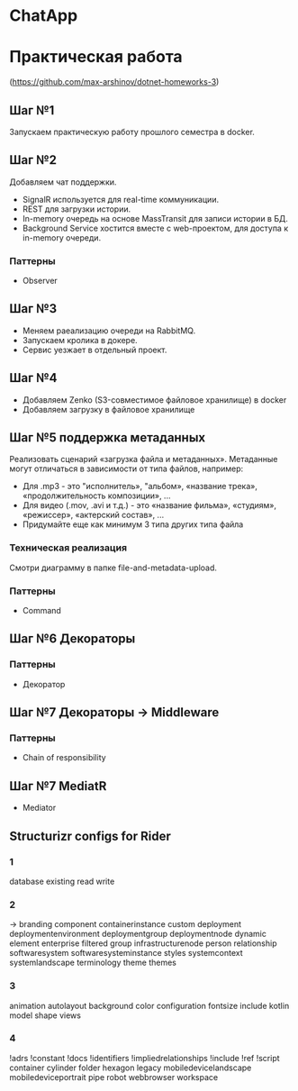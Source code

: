 # ChatApp
# Практическая работа 

(https://github.com/max-arshinov/dotnet-homeworks-3)

## Шаг №1
Запускаем практическую работу прошлого семестра в docker. 

## Шаг №2
Добавляем чат поддержки.
- SignalR используется для real-time коммуникации.
- REST для загрузки истории.
- In-memory очередь на основе MassTransit для записи истории в БД.
- Background Service хостится вместе с web-проектом, для доступа к in-memory очереди.

### Паттерны
- Observer

## Шаг №3
- Меняем раеализацию очереди на RabbitMQ.
- Запускаем кролика в докере.
- Сервис уезжает в отдельный проект.

## Шаг №4
- Добавляем Zenko (S3-совместимое файловое хранилище) в docker
- Добавляем загрузку в файловое хранилище

## Шаг №5 поддержка метаданных
Реализовать сценарий «загрузка файла и метаданных». Метаданные могут отличаться в зависимости от типа файлов, например:
- Для .mp3 - это "исполнитель», "альбом», «название трека», «продолжительность композиции», ...
- Для видео (.mov, .avi и т.д.) - это «название фильма», «студиям», «режиссер», «актерский состав», ... 
- Придумайте еще как минимум 3 типа других типа файла

### Техническая реализация
Смотри диаграмму в папке file-and-metadata-upload.

### Паттерны
- Command

## Шаг №6 Декораторы

### Паттерны
- Декоратор

## Шаг №7 Декораторы -> Middleware

### Паттерны
- Chain of responsibility

## Шаг №7 MediatR
- Mediator

## Structurizr configs for Rider
### 1
database
existing
read
write

### 2
->
branding
component
containerinstance
custom
deployment
deploymentenvironment
deploymentgroup
deploymentnode
dynamic
element
enterprise
filtered
group
infrastructurenode
person
relationship
softwaresystem
softwaresysteminstance
styles
systemcontext
systemlandscape
terminology
theme
themes

### 3
animation
autolayout
background
color
configuration
fontsize
include
kotlin
model
shape
views

### 4
!adrs
!constant
!docs
!identifiers
!impliedrelationships
!include
!ref
!script
container
cylinder
folder
hexagon
legacy
mobiledevicelandscape
mobiledeviceportrait
pipe
robot
webbrowser
workspace
